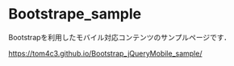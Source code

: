# Bootstrape_sample
Bootstrapを利用したモバイル対応コンテンツのサンプルページです．

https://tom4c3.github.io/Bootstrap_jQueryMobile_sample/
